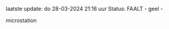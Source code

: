 laatste update: 
do 28-03-2024 21:16   uur 
Status: FAALT - geel - 
<div class="service Y">microstation</div>